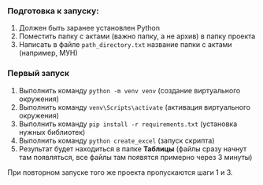 ### Подготовка к запуску:

1. Должен быть заранее установлен Python
2. Поместить папку с актами (важно папку, а не архив) в папку проекта
3. Написать в файле `path_directory.txt` название папки с актами (например, МУН)

### Первый запуск
1. Выполнить команду `python -m venv venv` (создание виртуального окружения)
2. Выполнить команду `venv\Scripts\activate` (активация виртуального окружения)
3. Выполнить команду `pip install -r requirements.txt` (установка нужных библиотек)
4. Выполнить команду `python create_excel` (запуск скрипта)
5. Результат будет находиться в папке **Таблицы** (файлы сразу начнут там появляться, все файлы там появятся примерно
   через 3 минуты)

При повторном запуске того же проекта пропускаются шаги 1 и 3.